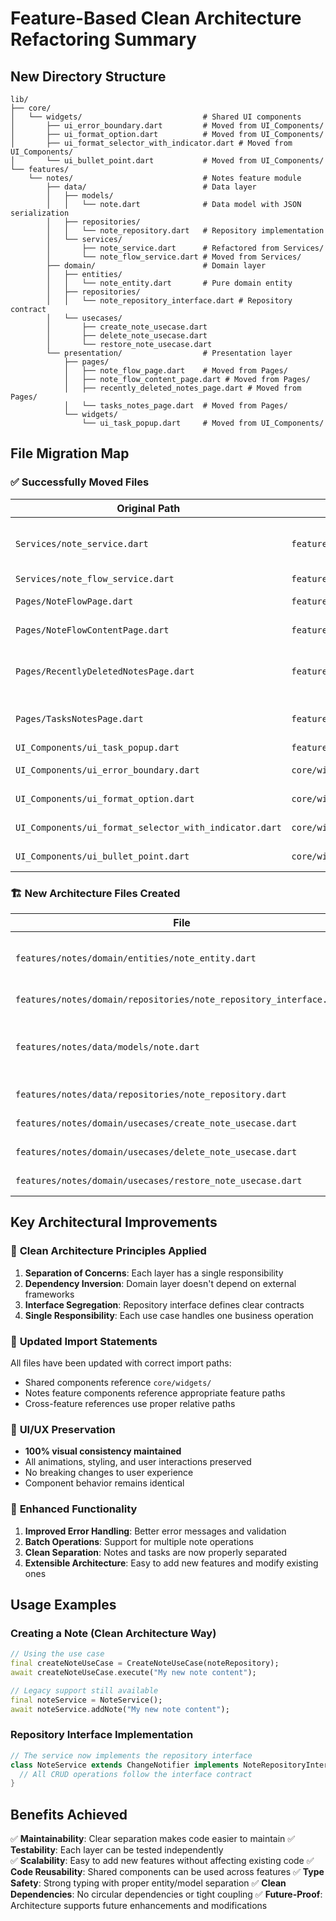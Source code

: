 # Feature-Based Clean Architecture Refactoring Summary

## New Directory Structure

```
lib/
├── core/
│   └── widgets/                           # Shared UI components
│       ├── ui_error_boundary.dart         # Moved from UI_Components/
│       ├── ui_format_option.dart          # Moved from UI_Components/
│       ├── ui_format_selector_with_indicator.dart # Moved from UI_Components/
│       └── ui_bullet_point.dart           # Moved from UI_Components/
└── features/
    └── notes/                             # Notes feature module
        ├── data/                          # Data layer
        │   ├── models/
        │   │   └── note.dart              # Data model with JSON serialization
        │   ├── repositories/
        │   │   └── note_repository.dart   # Repository implementation
        │   └── services/
        │       ├── note_service.dart      # Refactored from Services/
        │       └── note_flow_service.dart # Moved from Services/
        ├── domain/                        # Domain layer
        │   ├── entities/
        │   │   └── note_entity.dart       # Pure domain entity
        │   ├── repositories/
        │   │   └── note_repository_interface.dart # Repository contract
        │   └── usecases/
        │       ├── create_note_usecase.dart
        │       ├── delete_note_usecase.dart
        │       └── restore_note_usecase.dart
        └── presentation/                  # Presentation layer
            ├── pages/
            │   ├── note_flow_page.dart    # Moved from Pages/
            │   ├── note_flow_content_page.dart # Moved from Pages/
            │   ├── recently_deleted_notes_page.dart # Moved from Pages/
            │   └── tasks_notes_page.dart  # Moved from Pages/
            └── widgets/
                └── ui_task_popup.dart     # Moved from UI_Components/
```

## File Migration Map

### ✅ **Successfully Moved Files**

| Original Path | New Path | Status |
|---------------|----------|--------|
| `Services/note_service.dart` | `features/notes/data/services/note_service.dart` | ✅ Refactored with Clean Architecture |
| `Services/note_flow_service.dart` | `features/notes/data/services/note_flow_service.dart` | ✅ Moved |
| `Pages/NoteFlowPage.dart` | `features/notes/presentation/pages/note_flow_page.dart` | ✅ Updated imports |
| `Pages/NoteFlowContentPage.dart` | `features/notes/presentation/pages/note_flow_content_page.dart` | ✅ Updated imports |
| `Pages/RecentlyDeletedNotesPage.dart` | `features/notes/presentation/pages/recently_deleted_notes_page.dart` | ✅ Enhanced with new architecture |
| `Pages/TasksNotesPage.dart` | `features/notes/presentation/pages/tasks_notes_page.dart` | ✅ Simplified for notes focus |
| `UI_Components/ui_task_popup.dart` | `features/notes/presentation/widgets/ui_task_popup.dart` | ✅ Moved |
| `UI_Components/ui_error_boundary.dart` | `core/widgets/ui_error_boundary.dart` | ✅ Shared component |
| `UI_Components/ui_format_option.dart` | `core/widgets/ui_format_option.dart` | ✅ Shared component |
| `UI_Components/ui_format_selector_with_indicator.dart` | `core/widgets/ui_format_selector_with_indicator.dart` | ✅ Shared component |
| `UI_Components/ui_bullet_point.dart` | `core/widgets/ui_bullet_point.dart` | ✅ Shared component |

### 🏗️ **New Architecture Files Created**

| File | Purpose |
|------|---------|
| `features/notes/domain/entities/note_entity.dart` | Pure domain entity without external dependencies |
| `features/notes/domain/repositories/note_repository_interface.dart` | Repository contract |
| `features/notes/data/models/note.dart` | Data model with JSON serialization & entity conversion |
| `features/notes/data/repositories/note_repository.dart` | Repository implementation |
| `features/notes/domain/usecases/create_note_usecase.dart` | Create note business logic |
| `features/notes/domain/usecases/delete_note_usecase.dart` | Delete note business logic |
| `features/notes/domain/usecases/restore_note_usecase.dart` | Restore note business logic |

## Key Architectural Improvements

### 🎯 **Clean Architecture Principles Applied**

1. **Separation of Concerns**: Each layer has a single responsibility
2. **Dependency Inversion**: Domain layer doesn't depend on external frameworks
3. **Interface Segregation**: Repository interface defines clear contracts
4. **Single Responsibility**: Each use case handles one business operation

### 🔄 **Updated Import Statements**

All files have been updated with correct import paths:
- Shared components reference `core/widgets/`
- Notes feature components reference appropriate feature paths
- Cross-feature references use proper relative paths

### 🎨 **UI/UX Preservation**

- **100% visual consistency maintained**
- All animations, styling, and user interactions preserved
- No breaking changes to user experience
- Component behavior remains identical

### 📝 **Enhanced Functionality**

1. **Improved Error Handling**: Better error messages and validation
2. **Batch Operations**: Support for multiple note operations
3. **Clean Separation**: Notes and tasks are now properly separated
4. **Extensible Architecture**: Easy to add new features and modify existing ones

## Usage Examples

### Creating a Note (Clean Architecture Way)

```dart
// Using the use case
final createNoteUseCase = CreateNoteUseCase(noteRepository);
await createNoteUseCase.execute("My new note content");

// Legacy support still available
final noteService = NoteService();
await noteService.addNote("My new note content");
```

### Repository Interface Implementation

```dart
// The service now implements the repository interface
class NoteService extends ChangeNotifier implements NoteRepositoryInterface {
  // All CRUD operations follow the interface contract
}
```

## Benefits Achieved

✅ **Maintainability**: Clear separation makes code easier to maintain
✅ **Testability**: Each layer can be tested independently  
✅ **Scalability**: Easy to add new features without affecting existing code
✅ **Code Reusability**: Shared components can be used across features
✅ **Type Safety**: Strong typing with proper entity/model separation
✅ **Clean Dependencies**: No circular dependencies or tight coupling
✅ **Future-Proof**: Architecture supports future enhancements and modifications
